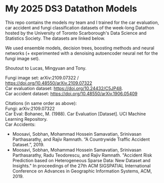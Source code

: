 # My 2025 DS3 Datathon Models

This repo contains the models my team and I trained for the car evaluation,
car accident and fungi classification datasets of the week-long Datathon 
hosted by the University of Toronto Scarborough's Data Science and
Statistics Society. The datasets are linked below.

We used ensemble models, decision trees, boosting methods and neural networks
(+ experimented with a denoising autoencoder neural net for the fungi image
set).

Shoutout to Lucas, Mingyuan and Tony.

Fungi image set: arXiv:2109.07322 / https://doi.org/10.48550/arXiv.2109.07322  
Car evaluation dataset: https://doi.org/10.24432/C5JP48.  
Car accident dataset: https://doi.org/10.48550/arXiv.1906.05409

Citations (in same order as above):  
Fungi: arXiv:2109.07322  
Car Eval: Bohanec, M. (1988). Car Evaluation [Dataset]. UCI Machine Learning Repository.  
Car Accidents:  
- Moosavi, Sobhan, Mohammad Hossein Samavatian, Srinivasan Parthasarathy, and Rajiv Ramnath. “A Countrywide Traffic Accident Dataset.”, 2019.
- Moosavi, Sobhan, Mohammad Hossein Samavatian, Srinivasan Parthasarathy, Radu Teodorescu, and Rajiv Ramnath. "Accident Risk Prediction based on Heterogeneous Sparse Data: New Dataset and Insights." In proceedings of the 27th ACM SIGSPATIAL International Conference on Advances in Geographic Information Systems, ACM, 2019.
